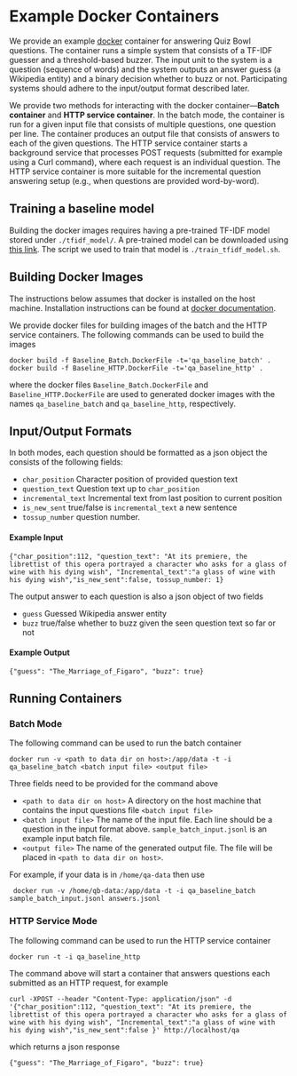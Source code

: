 # Example Docker Containers

We provide an example [docker](http://docker.com) container for answering
Quiz Bowl questions. The container runs a simple system
that consists of a TF-IDF guesser and a threshold-based buzzer.
The input unit to the system is a question (sequence of words)
and the system outputs an answer guess (a Wikipedia entity)
and a binary decision whether to buzz or not.
Participating systems should adhere to the input/output format
described later.


We provide two methods for interacting with the docker
container—**Batch container** and **HTTP service container**.
In the batch mode, the container is run for a given input
file that consists of multiple questions, one question per line.
The container produces an output file that consists of answers
to each of the given questions. The HTTP service container
starts a background service that processes POST requests
(submitted for example using a Curl command), where each
request is an individual question. The HTTP service container
is more suitable for the incremental question answering setup
(e.g., when questions are provided word-by-word).


## Training a baseline model
Building the docker images requires having a pre-trained
TF-IDF model stored under `./tfidf_model/`.
A pre-trained model can be downloaded using [this link](https://drive.google.com/file/d/1nqMPaMxnygGEz_VF1CoMK9XYQawl9Nov/view?usp=sharing). The script we used to train
that model is `./train_tfidf_model.sh`.


## Building Docker Images
The instructions below assumes that docker is installed on
the host machine. Installation instructions can be found
at [docker documentation](https://docs.docker.com/docker-for-mac/install/).

We provide docker files for building images of the batch
and the HTTP service containers. The following commands
can be used to build the images

  	docker build -f Baseline_Batch.DockerFile -t='qa_baseline_batch' .
  	docker build -f Baseline_HTTP.DockerFile -t='qa_baseline_http' .

where the docker files `Baseline_Batch.DockerFile` and
`Baseline_HTTP.DockerFile` are used to generated docker images
with the names `qa_baseline_batch` and `qa_baseline_http`, respectively.
## Input/Output Formats
In both modes, each question should be formatted as a json object
the consists of the following fields:
 * `char_position` Character position of provided question text
 * `question_text` Question text up to `char_position`
 * `incremental_text` Incremental text from last position to current position
 * `is_new_sent` true/false is `incremental_text` a new sentence
 * `tossup_number` question number.

#### Example Input

   	{"char_position":112, "question_text": "At its premiere, the librettist of this opera portrayed a character who asks for a glass of wine with his dying wish", "Incremental_text":"a glass of wine with his dying wish","is_new_sent":false, tossup_number: 1}

The output answer to each question is also a json object of two fields
 * `guess` Guessed Wikipedia answer entity
 * `buzz` true/false whether to buzz given the seen question text so far or not

#### Example Output

  	{"guess": "The_Marriage_of_Figaro", "buzz": true}

## Running Containers

### Batch Mode
The following command can be used to run the batch container

  	docker run -v <path to data dir on host>:/app/data -t -i qa_baseline_batch <batch input file> <output file>

Three fields need to be provided for the command above
 * `<path to data dir on host>` A directory on the host machine that contains the input questions file `<batch input file>`
 * `<batch input file>` The name of the input file. Each line
    should be a question in the input format above. `sample_batch_input.jsonl` is an example input batch file.
 * `<output file>` The name of the generated output file. The file
    will be placed in `<path to data dir on host>`.

 For example, if your data is in `/home/qa-data` then use

  	 docker run -v /home/qb-data:/app/data -t -i qa_baseline_batch sample_batch_input.jsonl answers.jsonl


### HTTP Service Mode
The following command can be used to run the HTTP service container

  	docker run -t -i qa_baseline_http

The command above will start a container that answers questions
each submitted as an HTTP request, for example

  	curl -XPOST --header "Content-Type: application/json" -d '{"char_position":112, "question_text": "At its premiere, the librettist of this opera portrayed a character who asks for a glass of wine with his dying wish", "Incremental_text":"a glass of wine with his dying wish","is_new_sent":false }' http://localhost/qa

which returns a json response

  	{"guess": "The_Marriage_of_Figaro", "buzz": true}
